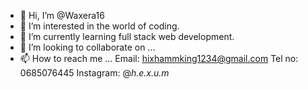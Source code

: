 - 👋 Hi, I’m @Waxera16
- 👀 I’m interested in the world of coding.
- 🌱 I’m currently learning full stack web development.
- 💞️ I’m looking to collaborate on ...
- 📫 How to reach me ...
Email: hixhammking1234@gmail.com
Tel no: 0685076445
Instagram: @_h.e.x.u.m_

<!---
Waxera16/Waxera16 is a ✨ special ✨ repository because its `README.md` (this file) appears on your GitHub profile.
You can click the Preview link to take a look at your changes.
--->
